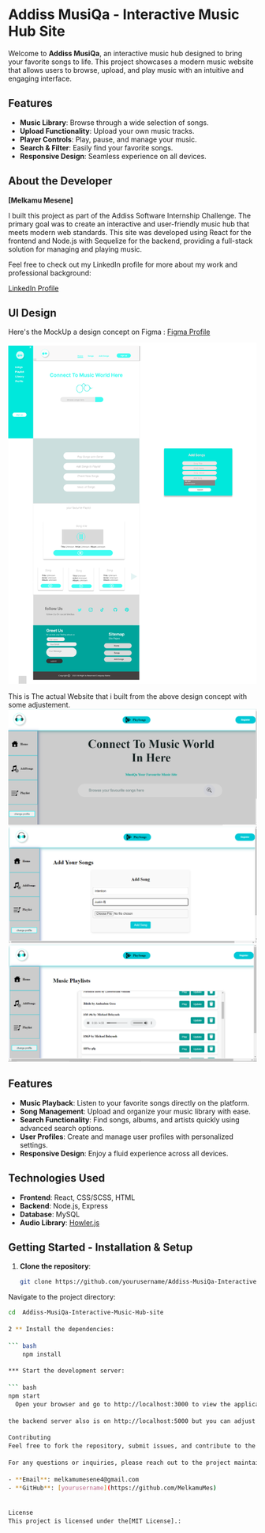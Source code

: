 # Addiss MusiQa - Interactive Music Hub Site

Welcome to **Addiss MusiQa**, an interactive music hub designed to bring your favorite songs to life. This project showcases a modern music website that allows users to browse, upload, and play music with an intuitive and engaging interface.

## Features

- **Music Library**: Browse through a wide selection of songs.
- **Upload Functionality**: Upload your own music tracks.
- **Player Controls**: Play, pause, and manage your music.
- **Search & Filter**: Easily find your favorite songs.
- **Responsive Design**: Seamless experience on all devices.


## About the Developer

**[Melkamu Mesene]**

I built this project as part of the Addiss Software Internship Challenge. The primary goal was to create an interactive and user-friendly music hub that meets modern web standards. This site was developed using React for the frontend and Node.js with Sequelize for the backend, providing a full-stack solution for managing and playing music.

Feel free to check out my LinkedIn profile for more about my work and professional background:

[LinkedIn Profile](www.linkedin.com/in/melkamu-mesene-4a0780264)

## UI Design

Here's the MockUp a design concept on Figma  : [Figma Profile](https://www.figma.com/design/Hz3bu6jbOGyY7o4IYHnbnv/DailyTimeSchedule?node-id=0-1&t=BBMtNyTwaJmEO9rF-1)

![UI Design Figma](https://github.com/MelkamuMes/Addiss-MusiQa-Interactive-Music-Hub-site/blob/main/client/src/Components/img/Frame%201%20(2).png)

This is The actual Website that i built from the above design concept with some adjustement.
![HomePage](https://github.com/MelkamuMes/Addiss-MusiQa-Interactive-Music-Hub-site/blob/main/client/src/Components/img/MusicHomePage.png)
![Add Songs](https://github.com/MelkamuMes/Addiss-MusiQa-Interactive-Music-Hub-site/blob/main/client/src/Components/img/AddSongPage.png)
![Playlist](https://github.com/MelkamuMes/Addiss-MusiQa-Interactive-Music-Hub-site/blob/main/client/src/Components/img/PlaylistPage.png)


## Features

- **Music Playback**: Listen to your favorite songs directly on the platform.
- **Song Management**: Upload and organize your music library with ease.
- **Search Functionality**: Find songs, albums, and artists quickly using advanced search options.
- **User Profiles**: Create and manage user profiles with personalized settings.
- **Responsive Design**: Enjoy a fluid experience across all devices.


## Technologies Used

- **Frontend**: React, CSS/SCSS, HTML
- **Backend**: Node.js, Express
- **Database**: MySQL
- **Audio Library**: [Howler.js](https://howlerjs.com/)

## Getting Started - Installation & Setup

1. **Clone the repository**:
   ```bash
   git clone https://github.com/yourusername/Addiss-MusiQa-Interactive-Music-Hub-site.git
Navigate to the project directory:

``` bash
cd  Addiss-MusiQa-Interactive-Music-Hub-site

2 ** Install the dependencies: 

``` bash
    npm install

*** Start the development server:

``` bash
npm start 
  Open your browser and go to http://localhost:3000 to view the application.```

the backend server also is on http://localhost:5000 but you can adjust that.

Contributing
Feel free to fork the repository, submit issues, and contribute to the project. Your feedback and improvements are highly appreciated!

For any questions or inquiries, please reach out to the project maintainer:

- **Email**: melkamumesene4@gmail.com
- **GitHub**: [yourusername](https://github.com/MelkamuMes)


License
This project is licensed under the[MIT License].:

